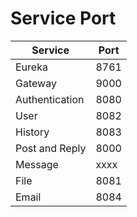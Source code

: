 # Service Port
| Service | Port |
| --- | ----------- |
| Eureka | 8761 |
| Gateway | 9000 |
| Authentication | 8080 |
| User | 8082 |
| History | 8083 |
| Post and Reply | 8000|
| Message | xxxx |
| File | 8081 |
| Email | 8084 |
